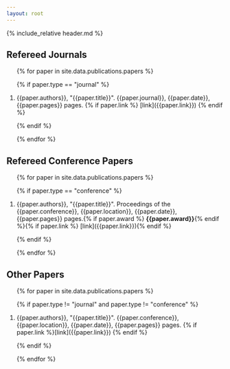 ```yaml
---
layout: root
---
```


{% include_relative header.md %}

## Refereed Journals

<ol reversed>

{% for paper in site.data.publications.papers %}

{% if paper.type == "journal" %}

<li markdown="1">{{paper.authors}}, "{{paper.title}}". {{paper.journal}}, {{paper.date}}, {{paper.pages}} pages. 
{% if paper.link %} [link]({{paper.link}}) {% endif %} 
</li>

{% endif %}

{% endfor %}

</ol>


## Refereed Conference Papers

<ol reversed>

{% for paper in site.data.publications.papers %}

{% if paper.type == "conference" %}

<li markdown="1">{{paper.authors}}, "{{paper.title}}". Proceedings of the {{paper.conference}}, {{paper.location}}, {{paper.date}}, {{paper.pages}} pages.{% if paper.award %} <strong>{{paper.award}}</strong>{% endif %}{% if paper.link %} [link]({{paper.link}}){% endif %}
</li>

{% endif %}

{% endfor %}

</ol>

## Other Papers

<ol reversed>

{% for paper in site.data.publications.papers %}

{% if paper.type != "journal" and paper.type != "conference" %}

<li  markdown="1">{{paper.authors}}, "{{paper.title}}". {{paper.conference}}, {{paper.location}}, {{paper.date}}, {{paper.pages}} pages.
{% if paper.link %}[link]({{paper.link}}) {% endif %}
</li>

{% endif %}

{% endfor %}

</ol>


